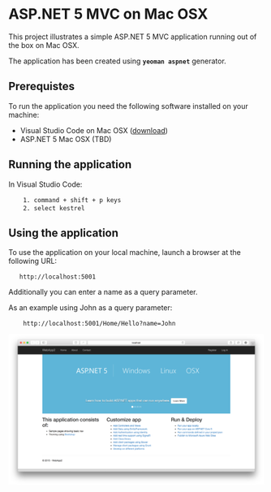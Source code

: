# ASP.NET 5 MVC on Mac OSX

This project illustrates a simple ASP.NET 5 MVC application running out of the box on Mac OSX.

The application has been created using **``yeoman aspnet``** generator.

## Prerequistes

To run the application you need the following software installed on your machine:

- Visual Studio Code on Mac OSX ([download](https://code.visualstudio.com/Download))
- ASP.NET 5 Mac OSX (TBD)

## Running the application

In Visual Studio Code: 

        1. command + shift + p keys
        2. select kestrel
  
## Using the application

To use the application on your local machine, launch a browser at the following URL: 

       http://localhost:5001

Additionally you can enter a name as a query parameter.

As an example using John as a query parameter: 

        http://localhost:5001/Home/Hello?name=John

![alt tag](https://raw.githubusercontent.com/jgon/asp.net-mac-osx/master/RunningAppScreenshot.png)